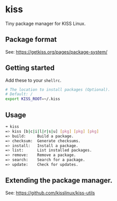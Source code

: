 # kiss

Tiny package manager for KISS Linux.


## Package format

See: <https://getkiss.org/pages/package-system/>


## Getting started

Add these to your `shellrc`.

```sh
# The location to install packages (Optional).
# Default: /
export KISS_ROOT=~/.kiss
```

## Usage

```sh
➜ kiss
=> kiss [b|c|i|l|r|s|u] [pkg] [pkg] [pkg]
=> build:     Build a package.
=> checksum:  Generate checksums.
=> install:   Install a package.
=> list:      List installed packages.
=> remove:    Remove a package.
=> search:    Search for a package.
=> update:    Check for updates.
```

## Extending the package manager.

See: https://github.com/kisslinux/kiss-utils
